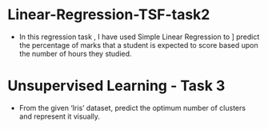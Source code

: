 # Linear-Regression-TSF-task2
 - In this regression task , I have used Simple Linear Regression to ] predict the percentage of marks that a student is expected to score based upon the number of hours they studied. 
# Unsupervised Learning - Task 3 
 - From the given ‘Iris’ dataset, predict the optimum number of
clusters and represent it visually.
